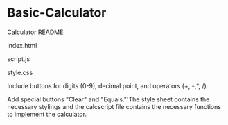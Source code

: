# Basic-Calculator

Calculator README

index.html

script.js

style.css

Include buttons for digits (0-9), decimal point, and operators (+, -,*, /).

Add special buttons "Clear" and "Equals."'The style sheet contains the necessary stylings and the calcscript file contains the necessary functions to implement the calculator.